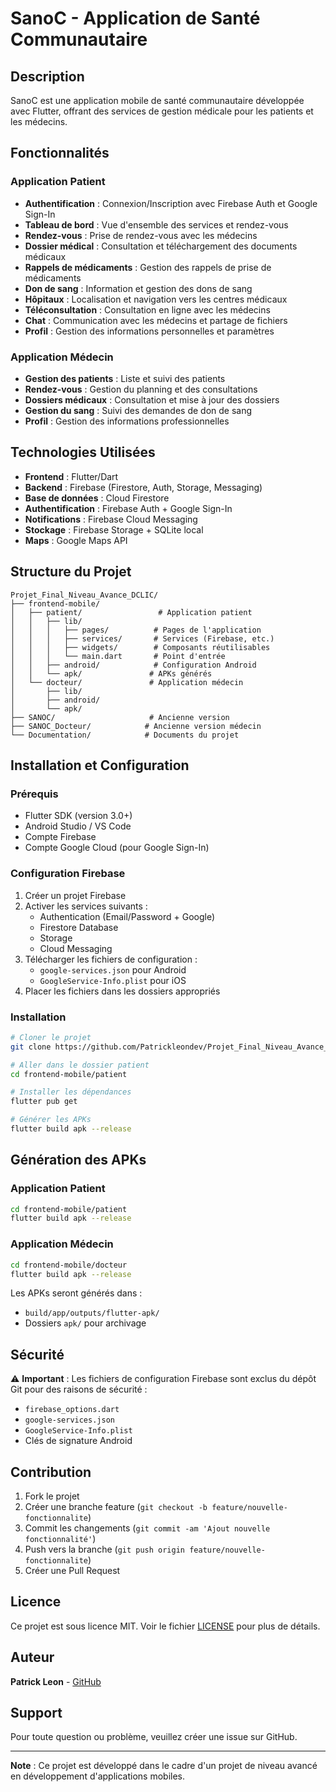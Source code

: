 # SanoC - Application de Santé Communautaire

## Description

SanoC est une application mobile de santé communautaire développée avec Flutter, offrant des services de gestion médicale pour les patients et les médecins.

## Fonctionnalités

### Application Patient
- **Authentification** : Connexion/Inscription avec Firebase Auth et Google Sign-In
- **Tableau de bord** : Vue d'ensemble des services et rendez-vous
- **Rendez-vous** : Prise de rendez-vous avec les médecins
- **Dossier médical** : Consultation et téléchargement des documents médicaux
- **Rappels de médicaments** : Gestion des rappels de prise de médicaments
- **Don de sang** : Information et gestion des dons de sang
- **Hôpitaux** : Localisation et navigation vers les centres médicaux
- **Téléconsultation** : Consultation en ligne avec les médecins
- **Chat** : Communication avec les médecins et partage de fichiers
- **Profil** : Gestion des informations personnelles et paramètres

### Application Médecin
- **Gestion des patients** : Liste et suivi des patients
- **Rendez-vous** : Gestion du planning et des consultations
- **Dossiers médicaux** : Consultation et mise à jour des dossiers
- **Gestion du sang** : Suivi des demandes de don de sang
- **Profil** : Gestion des informations professionnelles

## Technologies Utilisées

- **Frontend** : Flutter/Dart
- **Backend** : Firebase (Firestore, Auth, Storage, Messaging)
- **Base de données** : Cloud Firestore
- **Authentification** : Firebase Auth + Google Sign-In
- **Notifications** : Firebase Cloud Messaging
- **Stockage** : Firebase Storage + SQLite local
- **Maps** : Google Maps API

## Structure du Projet

```
Projet_Final_Niveau_Avance_DCLIC/
├── frontend-mobile/
│   ├── patient/                 # Application patient
│   │   ├── lib/
│   │   │   ├── pages/          # Pages de l'application
│   │   │   ├── services/       # Services (Firebase, etc.)
│   │   │   ├── widgets/        # Composants réutilisables
│   │   │   └── main.dart       # Point d'entrée
│   │   ├── android/            # Configuration Android
│   │   └── apk/               # APKs générés
│   └── docteur/               # Application médecin
│       ├── lib/
│       ├── android/
│       └── apk/
├── SANOC/                     # Ancienne version
├── SANOC_Docteur/            # Ancienne version médecin
└── Documentation/            # Documents du projet
```

## Installation et Configuration

### Prérequis
- Flutter SDK (version 3.0+)
- Android Studio / VS Code
- Compte Firebase
- Compte Google Cloud (pour Google Sign-In)

### Configuration Firebase

1. Créer un projet Firebase
2. Activer les services suivants :
   - Authentication (Email/Password + Google)
   - Firestore Database
   - Storage
   - Cloud Messaging
3. Télécharger les fichiers de configuration :
   - `google-services.json` pour Android
   - `GoogleService-Info.plist` pour iOS
4. Placer les fichiers dans les dossiers appropriés

### Installation

```bash
# Cloner le projet
git clone https://github.com/Patrickleondev/Projet_Final_Niveau_Avance_DCLIC.git

# Aller dans le dossier patient
cd frontend-mobile/patient

# Installer les dépendances
flutter pub get

# Générer les APKs
flutter build apk --release
```

## Génération des APKs

### Application Patient
```bash
cd frontend-mobile/patient
flutter build apk --release
```

### Application Médecin
```bash
cd frontend-mobile/docteur
flutter build apk --release
```

Les APKs seront générés dans :
- `build/app/outputs/flutter-apk/`
- Dossiers `apk/` pour archivage

## Sécurité

⚠️ **Important** : Les fichiers de configuration Firebase sont exclus du dépôt Git pour des raisons de sécurité :
- `firebase_options.dart`
- `google-services.json`
- `GoogleService-Info.plist`
- Clés de signature Android

## Contribution

1. Fork le projet
2. Créer une branche feature (`git checkout -b feature/nouvelle-fonctionnalite`)
3. Commit les changements (`git commit -am 'Ajout nouvelle fonctionnalité'`)
4. Push vers la branche (`git push origin feature/nouvelle-fonctionnalite`)
5. Créer une Pull Request

## Licence

Ce projet est sous licence MIT. Voir le fichier [LICENSE](LICENSE) pour plus de détails.

## Auteur

**Patrick Leon** - [GitHub](https://github.com/Patrickleondev)

## Support

Pour toute question ou problème, veuillez créer une issue sur GitHub.

---

**Note** : Ce projet est développé dans le cadre d'un projet de niveau avancé en développement d'applications mobiles.